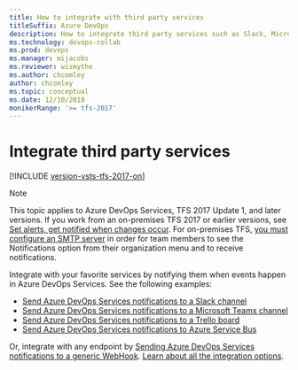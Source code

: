 ```yaml
---
title: How to integrate with third party services
titleSuffix: Azure DevOps 
description: How to integrate third party services such as Slack, Microsoft Teams and others with Azure DevOps Services and Team Foundation Server (TFS)
ms.technology: devops-collab
ms.prod: devops
ms.manager: mijacobs
ms.reviewer: wismythe
ms.author: chcomley
author: chcomley
ms.topic: conceptual
ms.date: 12/10/2018  
monikerRange: '>= tfs-2017'
---
```


# Integrate third party services

[!INCLUDE [version-vsts-tfs-2017-on](../_shared/version-tfs-2017-through-vsts.md)]

> [!NOTE]  
> This topic applies to Azure DevOps Services, TFS 2017 Update 1, and later versions. If you work from an on-premises TFS 2017 or earlier versions, see [Set alerts, get notified when changes occur](../work/track/alerts-and-notifications.md). For on-premises TFS, [you must configure an SMTP server](/azure/devops/server/admin/setup-customize-alerts) in order for team members to see the Notifications option from their organization menu and to receive notifications.

Integrate with your favorite services by notifying them when events happen in Azure DevOps Services. See the following examples:

* [Send Azure DevOps Services notifications to a Slack channel](../service-hooks/services/slack.md)
* [Send Azure DevOps Services notifications to a Microsoft Teams channel](../service-hooks/services/teams.md)
* [Send Azure DevOps Services notifications to a Trello board](../service-hooks/services/trello.md)
* [Send Azure DevOps Services notifications to Azure Service Bus](../service-hooks/services/azure-service-bus.md)

Or, integrate with any endpoint by [Sending Azure DevOps Services notifications to a generic WebHook](../service-hooks/services/webhooks.md). [Learn about all the integration options](../service-hooks/index.md).
